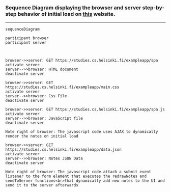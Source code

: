 ### Sequence Diagram displaying the browser and server step-by-step behavior of initial load on [this](https://studies.cs.helsinki.fi/exampleapp/spa) website.

---

```mermaid
sequenceDiagram

participant browser
participant server



browser->>server: GET https://studies.cs.helsinki.fi/exampleapp/spa
activate server
server-->>browser: HTML document
deactivate server

browser->>server: GET https://studies.cs.helsinki.fi/exampleapp/main.css
activate server
server-->>browser: Css File
deactivate server

browser->>server: GET https://studies.cs.helsinki.fi/exampleapp/spa.js
activate server
server-->>browser: JavaScript file
deactivate server

Note right of browser: The javascript code uses AJAX to dynamically render the notes on initial load

browser->>server: GET https://studies.cs.helsinki.fi/exampleapp/data.json
activate server
server-->>browser: Notes JSON Data
deactivate server

Note right of browser: The javascript code attach a submit event listener to the form element that executes the redrawNotes and sendToServer functions<br>that dynamically add new notes to the UI and send it to the server afterwards





```